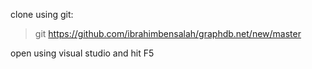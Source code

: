 clone using git:

> git https://github.com/ibrahimbensalah/graphdb.net/new/master

open using visual studio and hit F5
